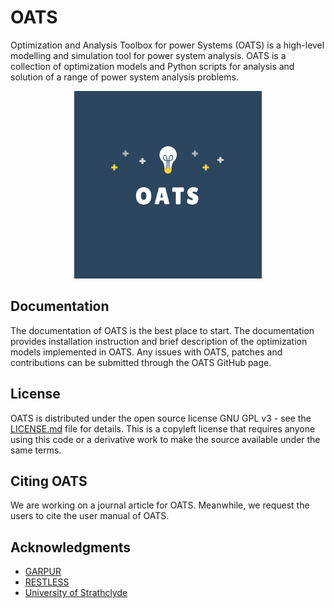 # OATS

Optimization and Analysis Toolbox for power Systems (OATS) is a high-level modelling and simulation tool for power system analysis. OATS is a collection of optimization models and Python scripts for analysis and solution of a range of power system analysis problems. 
<p align="center">
  <img  height="300" src="logo.png">
</p>

## Documentation
The documentation of OATS is the best place to start. The documentation provides installation instruction and brief description of the optimization models implemented in OATS. Any issues with OATS, patches and contributions can be submitted through the OATS GitHub page.

## License

OATS is distributed under the open source license GNU GPL v3 - see the [LICENSE.md](LICENSE.md) file for details. This is a copyleft license that requires anyone using this code or a derivative work to make the source available under the same terms.

## Citing OATS

We are working on a journal article for OATS. Meanwhile, we request the users to cite the user manual of OATS.

## Acknowledgments

* [GARPUR](https://www.sintef.no/projectweb/garpur)
* [RESTLESS](http://gow.epsrc.ac.uk/NGBOViewGrant.aspx?GrantRef=EP/N001893/1)
* [University of Strathclyde](https://www.strath.ac.uk/)
